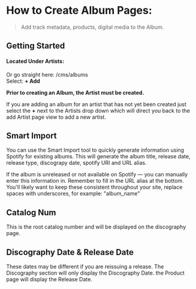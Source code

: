 # How to Create Album Pages:
> Add track metadata, products, digital media to the Album. 


## Getting Started
#### Located Under Artists: <br />
Or go straight here:  /cms/albums <br />
Select: **+ Add** <br />

**Prior to creating an Album, the Artist must be created.** 

If you are adding an album for an artist that has not yet been created just select the **+** next to the Artists drop down which will direct you back to the add Artist page view to add a new artist. 

## Smart Import 
You can use the Smart Import tool to quickly generate information using Spotify for existing albums. This will generate the album title, release date, release type, discograpy date, spotify URI and URL alias. 

If the album is unreleased or not available on Spotify &mdash; you can manually enter this information in. Remember to fill in the URL alias at the bottom. You'll likely want to keep these consistent throughout your site, replace spaces with underscores, for example: "album_name"

## Catalog Num
This is the root catalog number and will be displayed on the discography page. 

## Discography Date & Release Date
These dates may be different if you are reissuing a release. The Discography section will only display the Discography Date. the Product page will display the Release Date.  
